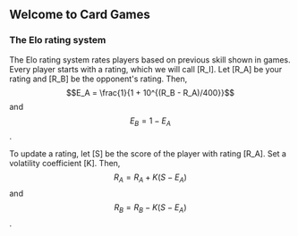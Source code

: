 ## Welcome to Card Games

### The Elo rating system
The Elo rating system rates players based on previous skill shown in games. Every player starts with a rating, which we will call \[R_I\]. Let \[R_A\] be your rating and \[R_B\] be the opponent's rating. Then, $$E_A = \frac{1}{1 + 10^{(R_B - R_A)/400}}$$ and $$E_B = 1 - E_A$$.

To update a rating, let \[S\] be the score of the player with rating \[R_A\]. Set a volatility coefficient \[K\]. Then, $$R_A = R_A + K(S-E_A)$$ and $$R_B = R_B - K(S-E_A)$$.
